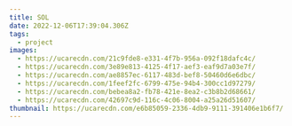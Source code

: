 ```yaml
---
title: SOL
date: 2022-12-06T17:39:04.306Z
tags:
  - project
images:
  - https://ucarecdn.com/21c9fde8-e331-4f7b-956a-092f18dafc4c/
  - https://ucarecdn.com/3e89e813-4125-4f17-aef3-eaf9d7a03e7f/
  - https://ucarecdn.com/ae8857ec-6117-483d-bef8-50460d6e6dbc/
  - https://ucarecdn.com/1feef2fc-6799-475e-94b4-300cc1d97279/
  - https://ucarecdn.com/bebea8a2-fb78-421e-8ea2-c3b8b2d68661/
  - https://ucarecdn.com/42697c9d-116c-4c06-8004-a25a26d51607/
thumbnail: https://ucarecdn.com/e6b85059-2336-4db9-9111-391406e1b6f7/
---
```

